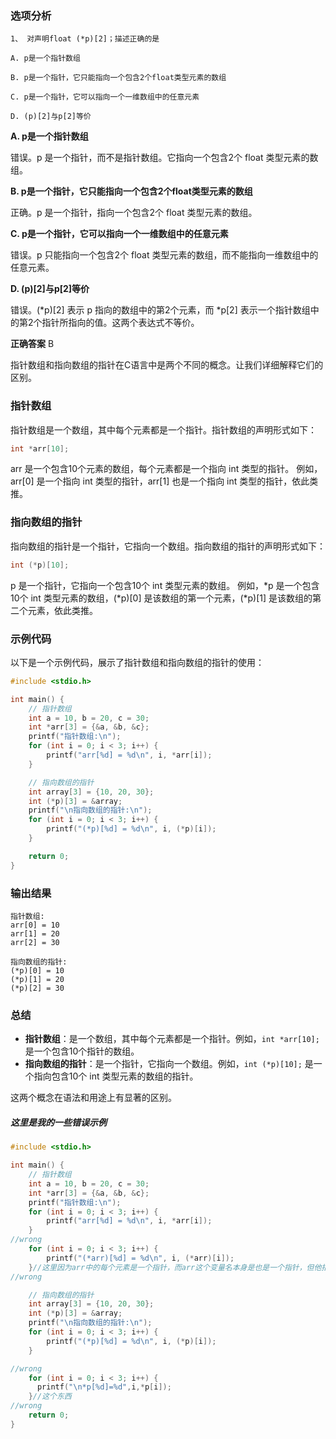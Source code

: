 ### 选项分析
```
1、 对声明float (*p)[2]；描述正确的是

A. p是一个指针数组

B. p是一个指针，它只能指向一个包含2个float类型元素的数组

C. p是一个指针，它可以指向一个一维数组中的任意元素

D. (p)[2]与p[2]等价
```

**A. p是一个指针数组**

错误。p 是一个指针，而不是指针数组。它指向一个包含2个 float 类型元素的数组。

**B. p是一个指针，它只能指向一个包含2个float类型元素的数组**

正确。p 是一个指针，指向一个包含2个 float 类型元素的数组。

**C. p是一个指针，它可以指向一个一维数组中的任意元素**

错误。p 只能指向一个包含2个 float 类型元素的数组，而不能指向一维数组中的任意元素。

**D. (p)[2]与p[2]等价**

错误。(*p)[2] 表示 p 指向的数组中的第2个元素，而 *p[2] 表示一个指针数组中的第2个指针所指向的值。这两个表达式不等价。

**正确答案** B

指针数组和指向数组的指针在C语言中是两个不同的概念。让我们详细解释它们的区别。

### 指针数组
指针数组是一个数组，其中每个元素都是一个指针。指针数组的声明形式如下：
```c
int *arr[10];
```
arr 是一个包含10个元素的数组，每个元素都是一个指向 int 类型的指针。
例如，arr[0] 是一个指向 int 类型的指针，arr[1] 也是一个指向 int 类型的指针，依此类推。

### 指向数组的指针
指向数组的指针是一个指针，它指向一个数组。指向数组的指针的声明形式如下：
```c
int (*p)[10];
```
p 是一个指针，它指向一个包含10个 int 类型元素的数组。
例如，*p 是一个包含10个 int 类型元素的数组，(*p)[0] 是该数组的第一个元素，(*p)[1] 是该数组的第二个元素，依此类推。

### 示例代码
以下是一个示例代码，展示了指针数组和指向数组的指针的使用：
```c
#include <stdio.h>

int main() {
    // 指针数组
    int a = 10, b = 20, c = 30;
    int *arr[3] = {&a, &b, &c};
    printf("指针数组:\n");
    for (int i = 0; i < 3; i++) {
        printf("arr[%d] = %d\n", i, *arr[i]);
    }

    // 指向数组的指针
    int array[3] = {10, 20, 30};
    int (*p)[3] = &array;
    printf("\n指向数组的指针:\n");
    for (int i = 0; i < 3; i++) {
        printf("(*p)[%d] = %d\n", i, (*p)[i]);
    }

    return 0;
}
```

### 输出结果
```
指针数组:
arr[0] = 10
arr[1] = 20
arr[2] = 30

指向数组的指针:
(*p)[0] = 10
(*p)[1] = 20
(*p)[2] = 30
```

### 总结
- **指针数组**：是一个数组，其中每个元素都是一个指针。例如，`int *arr[10];` 是一个包含10个指针的数组。
- **指向数组的指针**：是一个指针，它指向一个数组。例如，`int (*p)[10];` 是一个指向包含10个 int 类型元素的数组的指针。

这两个概念在语法和用途上有显著的区别。
<br>

##### *这里是我的一些错误示例*


```c
#include <stdio.h>

int main() {
    // 指针数组
    int a = 10, b = 20, c = 30;
    int *arr[3] = {&a, &b, &c};
    printf("指针数组:\n");
    for (int i = 0; i < 3; i++) {
        printf("arr[%d] = %d\n", i, *arr[i]);
    }
//wrong
    for (int i = 0; i < 3; i++) {
        printf("(*arr)[%d] = %d\n", i, (*arr)[i]);
    }//这里因为arr中的每个元素是一个指针，而arr这个变量名本身是也是一个指针，但他指向的是指针，但是这些指针只指向一个元素，所以你会发现这里0的输出是对的
//wrong

    // 指向数组的指针
    int array[3] = {10, 20, 30};
    int (*p)[3] = &array;
    printf("\n指向数组的指针:\n");
    for (int i = 0; i < 3; i++) {
        printf("(*p)[%d] = %d\n", i, (*p)[i]);
    }

//wrong
    for (int i = 0; i < 3; i++) {
      printf("\n*p[%d]=%d",i,*p[i]);
    }//这个东西
//wrong
    return 0;
}
```